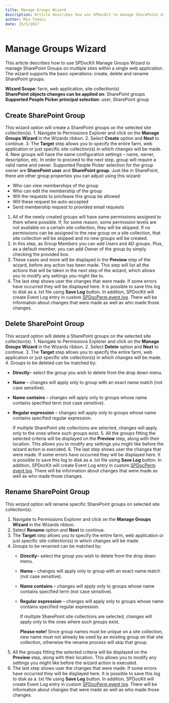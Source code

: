 ```yaml
---
title: Manage Groups Wizard
description: Article describes how use SPDocKit to manage SharePoint Groups
author: Mia Tomaić
date: 25/5/2017
---
```


# Manage Groups Wizard

This article describes how to use SPDocKit Manage Groups Wizard to manage SharePoint Groups on multiple sites within a single web application. The wizard supports the basic operations: create, delete and rename SharePoint groups.

**Wizard Scope**: farm, web application, site collection\(s\)  
**SharePoint objects changes can be applied on**: SharePoint groups  
**Supported People Picker principal selection**: user, SharePoint group

## Create SharePoint Group

This wizard option will create a SharePoint groups on the selected site collection\(s\). 1. Navigate to Permissions Explorer and click on the **Manage Groups Wizard** in the Wizards ribbon. 2. Select **Create** option and **Next** to continue. 3. The **Target** step allows you to specify the entire farm, web application or just specific site collection\(s\) in which changes will be made. 4. New groups will have the same configuration settings – name, owner, description, etc. In order to proceed to the next step, group will require a valid name and owner. Supported People Picker selection for the group owner are **SharePoint user** and **SharePoint group**. Just like in SharePoint, there are other group properties you can adjust using this wizard:

* Who can view memberships of the group
* Who can edit the membership of the group
* Will the requests to join/leave this group be allowed
* Will these request be auto-accepted
* Send membership request to provided email requests

1. All of the newly created groups will have same permissions assigned to them where possible. If, for some reason, some permission levels are not available on a certain site collection, they will be skipped. If no permissions can be assigned to the new group on a site collection, that site collection will be skipped and no new groups will be created.
2. In this step, as Group Members you can add Users and AD groups. Plus, as a default member, you can add Owner of the group by simply checking the provided box.
3. These cases and more will be displayed in the **Preview** step of the wizard, before any action has been made. This step will list all the actions that will be taken in the next step of the wizard, which allows you to modify any settings you might like to.
4. The last step shows user the changes that were made. If some errors have occurred they will be displayed here. It is possible to save this log to disk as a .txt file using **Save Log** button. In addition, SPDocKit will create Event Log entry in custom [SPDocPerm event log](../manage-sharepoint-permissions/spdockit-permission-management-event-log.md). There will be information about changes that were made as well as who made those changes.

## Delete SharePoint Group

This wizard option will delete a SharePoint groups on the selected site collection\(s\). 1. Navigate to Permissions Explorer and click on the **Manage Groups Wizard** in the Wizards ribbon. 2. Select **Delete** option and **Next** to continue. 3. The **Target** step allows you to specify the entire farm, web application or just specific site collection\(s\) in which changes will be made. 4. Groups to be deleted can be matched by:

* **Directly**– select the group you wish to delete from the drop down menu.
* **Name** – changes will apply only to group with an exact name match \(not case sensitive\).
* **Name contains** – changes will apply only to groups whose name contains specified term \(not case sensitive\).
* **Regular expression** – changes will apply only to groups whose name contains specified regular expression.

  If multiple SharePoint site collections are selected, changes will apply only to the ones where such groups exist. 5. All the groups fitting the selected criteria will be displayed on the **Preview** step, along with their location. This allows you to modify any settings you might like before the wizard action is executed. 6. The last step shows user the changes that were made. If some errors have occurred they will be displayed here. It is possible to save this log to disk as a .txt file using **Save Log** button. In addition, SPDocKit will create Event Log entry in custom [SPDocPerm event log](../manage-sharepoint-permissions/spdockit-permission-management-event-log.md). There will be information about changes that were made as well as who made those changes.

## Rename SharePoint Group

This wizard option will rename specific SharePoint groups on selected site collection\(s\).

1. Navigate to Permissions Explorer and click on the **Manage Groups Wizard** in the Wizards ribbon.
2. Select **Rename** option and **Next** to continue.
3. The **Target** step allows you to specify the entire farm, web application or just specific site collection\(s\) in which changes will be made.
4. Groups to be renamed can be matched by:
   * **Directly**– select the group you wish to delete from the drop down menu.
   * **Name** – changes will apply only to group with an exact name match \(not case sensitive\).
   * **Name contains** – changes will apply only to groups whose name contains specified term \(not case sensitive\).
   * **Regular expression** – changes will apply only to groups whose name contains specified regular expression.

     If multiple SharePoint site collections are selected, changes will apply only to the ones where such groups exist.

     **Please note!** Since group names must be unique on a site collection, new name must not already be used by an existing group on that site collection, otherwise the rename process will skip that group.
5. All the groups fitting the selected criteria will be displayed on the **Preview** step, along with their location. This allows you to modify any settings you might like before the wizard action is executed.
6. The last step shows user the changes that were made. If some errors have occurred they will be displayed here. It is possible to save this log to disk as a .txt file using **Save Log** button. In addition, SPDocKit will create Event Log entry in custom [SPDocPerm event log](../manage-sharepoint-permissions/spdockit-permission-management-event-log.md). There will be information about changes that were made as well as who made those changes.

